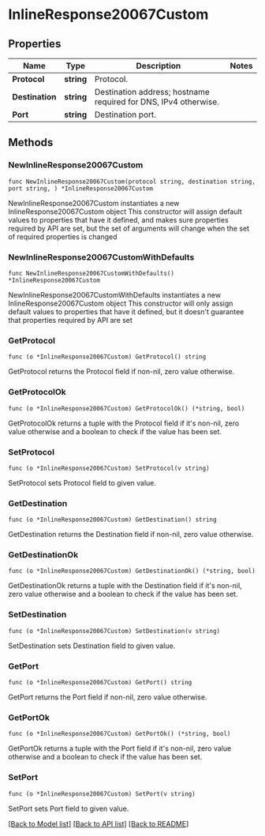 # InlineResponse20067Custom

## Properties

Name | Type | Description | Notes
------------ | ------------- | ------------- | -------------
**Protocol** | **string** | Protocol. | 
**Destination** | **string** | Destination address; hostname required for DNS, IPv4 otherwise. | 
**Port** | **string** | Destination port. | 

## Methods

### NewInlineResponse20067Custom

`func NewInlineResponse20067Custom(protocol string, destination string, port string, ) *InlineResponse20067Custom`

NewInlineResponse20067Custom instantiates a new InlineResponse20067Custom object
This constructor will assign default values to properties that have it defined,
and makes sure properties required by API are set, but the set of arguments
will change when the set of required properties is changed

### NewInlineResponse20067CustomWithDefaults

`func NewInlineResponse20067CustomWithDefaults() *InlineResponse20067Custom`

NewInlineResponse20067CustomWithDefaults instantiates a new InlineResponse20067Custom object
This constructor will only assign default values to properties that have it defined,
but it doesn't guarantee that properties required by API are set

### GetProtocol

`func (o *InlineResponse20067Custom) GetProtocol() string`

GetProtocol returns the Protocol field if non-nil, zero value otherwise.

### GetProtocolOk

`func (o *InlineResponse20067Custom) GetProtocolOk() (*string, bool)`

GetProtocolOk returns a tuple with the Protocol field if it's non-nil, zero value otherwise
and a boolean to check if the value has been set.

### SetProtocol

`func (o *InlineResponse20067Custom) SetProtocol(v string)`

SetProtocol sets Protocol field to given value.


### GetDestination

`func (o *InlineResponse20067Custom) GetDestination() string`

GetDestination returns the Destination field if non-nil, zero value otherwise.

### GetDestinationOk

`func (o *InlineResponse20067Custom) GetDestinationOk() (*string, bool)`

GetDestinationOk returns a tuple with the Destination field if it's non-nil, zero value otherwise
and a boolean to check if the value has been set.

### SetDestination

`func (o *InlineResponse20067Custom) SetDestination(v string)`

SetDestination sets Destination field to given value.


### GetPort

`func (o *InlineResponse20067Custom) GetPort() string`

GetPort returns the Port field if non-nil, zero value otherwise.

### GetPortOk

`func (o *InlineResponse20067Custom) GetPortOk() (*string, bool)`

GetPortOk returns a tuple with the Port field if it's non-nil, zero value otherwise
and a boolean to check if the value has been set.

### SetPort

`func (o *InlineResponse20067Custom) SetPort(v string)`

SetPort sets Port field to given value.



[[Back to Model list]](../README.md#documentation-for-models) [[Back to API list]](../README.md#documentation-for-api-endpoints) [[Back to README]](../README.md)


